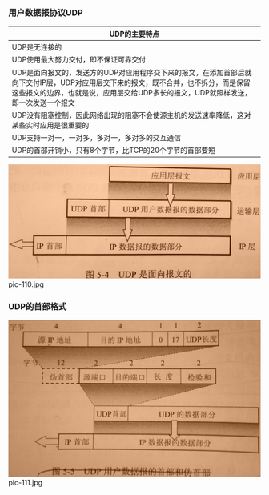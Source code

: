 ### 用户数据报协议UDP

|UDP的主要特点|
|------|
|UDP是无连接的|
|UDP使用最大努力交付，即不保证可靠交付|
|UDP是面向报文的，发送方的UDP对应用程序交下来的报文，在添加首部后就向下交付IP层，UDP对应用层交下来的报文，既不合并，也不拆分，而是保留这些报文的边界，也就是说，应用层交给UDP多长的报文，UDP就照样发送，即一次发送一个报文|
|UDP没有阻塞控制，因此网络出现的阻塞不会使源主机的发送速率降低，这对某些实时应用是很重要的|
|UDP支持一对一，一对多，多对一，多对多的交互通信|
|UDP的首部开销小，只有8个字节，比TCP的20个字节的首部要短|

![image](https://github.com/ningbaoqi/ComputerNetWork/blob/master/gif/pic-110.jpg)   pic-110.jpg
### UDP的首部格式
![image](https://github.com/ningbaoqi/ComputerNetWork/blob/master/gif/pic-111.jpg)   pic-111.jpg
